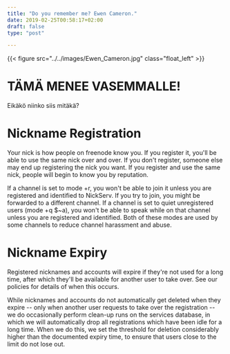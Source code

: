 ```yaml
---
title: "Do you remember me? Ewen Cameron."
date: 2019-02-25T00:58:17+02:00
draft: false
type: "post"

---
```


{{< figure src="../../images/Ewen_Cameron.jpg" class="float_left" >}}

# TÄMÄ MENEE VASEMMALLE!

Eikäkö niinko siis mitäkä?

# Nickname Registration

Your nick is how people on freenode know you. If you register it, you'll be able to use the same nick over and over. If you don't register, someone else may end up registering the nick you want. If you register and use the same nick, people will begin to know you by reputation.

If a channel is set to mode +r, you won't be able to join it unless you are registered and identified to NickServ. If you try to join, you might be forwarded to a different channel. If a channel is set to quiet unregistered users (mode +q $~a), you won't be able to speak while on that channel unless you are registered and identified. Both of these modes are used by some channels to reduce channel harassment and abuse.

# Nickname Expiry

Registered nicknames and accounts will expire if they're not used for a long time, after which they'll be available for another user to take over. See our policies for details of when this occurs.

While nicknames and accounts do not automatically get deleted when they expire -- only when another user requests to take over the registration -- we do occasionally perform clean-up runs on the services database, in which we will automatically drop all registrations which have been idle for a long time. When we do this, we set the threshold for deletion considerably higher than the documented expiry time, to ensure that users close to the limit do not lose out.
